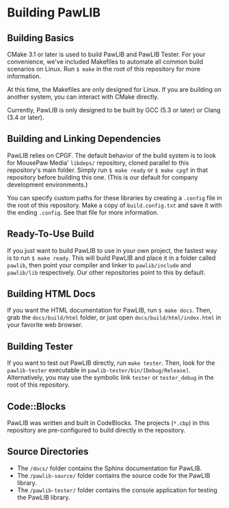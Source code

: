 # Building PawLIB

## Building Basics

CMake 3.1 or later is used to build PawLIB and PawLIB Tester. For your
convenience, we've included Makefiles to automate all common build scenarios on
Linux. Run `$ make` in the root of this repository for more information.

At this time, the Makefiles are only designed for Linux. If you are building
on another system, you can interact with CMake directly.

Currently, PawLIB is only designed to be built by GCC (5.3 or later) or
Clang (3.4 or later).

## Building and Linking Dependencies

PawLIB relies on CPGF. The default behavior of the build system is to look for
MousePaw Media' `libdeps/` repository, cloned parallel to this repository's
main folder. Simply run `$ make ready` or `$ make cpgf` in that repository
before building this one. (This is our default for company development
environments.)

You can specify custom paths for these libraries by creating a `.config` file
in the root of this repository. Make a copy of `build.config.txt` and save it
with the ending `.config`. See that file for more information.

## Ready-To-Use Build

If you just want to build PawLIB to use in your own project, the fastest way is
to run `$ make ready`. This will build PawLIB and place it in a folder called
`pawlib`, then point your compiler and linker to `pawlib/include` and
`pawlib/lib` respectively. Our other repositories point to this by default.

## Building HTML Docs

If you want the HTML documentation for PawLIB, run `$ make docs`. Then, grab the
`docs/build/html` folder, or just open `docs/build/html/index.html` in your
favorite web browser.

## Building Tester

If you want to test out PawLIB directly, run `make tester`. Then, look for the
`pawlib-tester` executable in `pawlib-tester/bin/[Debug/Release]`.
Alternatively, you may use the symbolic link `tester` or `tester_debug` in the
root of this repository.

## Code::Blocks

PawLIB was written and built in CodeBlocks. The projects (`*.cbp`) in this
repository are pre-configured to build directly in the repository.

## Source Directories

- The `/docs/` folder contains the Sphinx documentation for PawLIB.
- The `/pawlib-source/` folder contains the source code for the PawLIB
  library.
- The `/pawlib-tester/` folder contains the console application for testing
  the PawLIB library.
